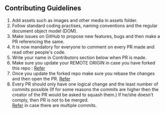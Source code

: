 
## Contributing Guidelines
1. Add assets such as images and other media in assets folder.
2. Follow standard coding practises, naming conventions and the regular document object model (DOM).
2. Make issues on GitHub to propose new features, bugs and then make a PR referencing the same.
3. It is now mandatory for everyone to comment on every PR made and read other people's code.
4. Write your name in Contributors section below when PR is made.
5. Make sure you update your REMOTE ORIGIN in case you have forked this repo : [Refer](https://help.github.com/articles/syncing-a-fork/)
6. Once you update the forked repo make sure you rebase the changes and then open the PR. [Refer](http://stackoverflow.com/questions/7244321/how-do-i-update-a-github-forked-repository)
7. Every PR should only have one logical change and the least number of commits possible (If for some reasons the commits are higher then the creator of the PR would be asked to squash them.) If he/she doesn't comply, then PR is not to be merged.     
[Refer](https://makandracards.com/makandra/527-squash-several-git-commits-into-a-single-commit
) in case there are multiple commits.
